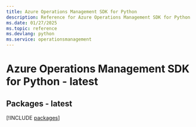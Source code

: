 ```yaml
---
title: Azure Operations Management SDK for Python
description: Reference for Azure Operations Management SDK for Python
ms.date: 01/27/2025
ms.topic: reference
ms.devlang: python
ms.service: operationsmanagement
---
```

# Azure Operations Management SDK for Python - latest
## Packages - latest
[!INCLUDE [packages](operations-management-index.md)]